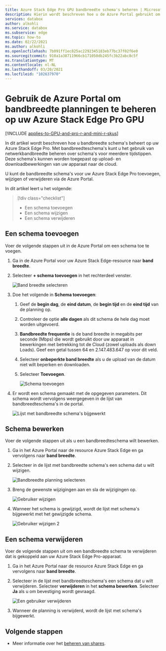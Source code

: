 ```yaml
---
title: Azure Stack Edge Pro GPU bandbreedte schema's beheren | Microsoft Docs
description: Hierin wordt beschreven hoe u de Azure Portal gebruikt om bandbreedte planningen te beheren op uw Azure Stack Edge Pro GPU.
services: databox
author: alkohli
ms.service: databox
ms.subservice: edge
ms.topic: how-to
ms.date: 02/22/2021
ms.author: alkohli
ms.openlocfilehash: 7b091ff1ec825ac2292345183eb77bc37f02f6e0
ms.sourcegitcommit: 910a1a38711966cb171050db245fc3b22abc8c5f
ms.translationtype: MT
ms.contentlocale: nl-NL
ms.lasthandoff: 03/20/2021
ms.locfileid: "102637970"
---
```

# <a name="use-the-azure-portal-to-manage-bandwidth-schedules-on-your-azure-stack-edge-pro-gpu"></a>Gebruik de Azure Portal om bandbreedte planningen te beheren op uw Azure Stack Edge Pro GPU 

[!INCLUDE [applies-to-GPU-and-pro-r-and-mini-r-skus](../../includes/azure-stack-edge-applies-to-gpu-pro-r-mini-r-sku.md)]

In dit artikel wordt beschreven hoe u bandbreedte schema's beheert op uw Azure Stack Edge Pro. Met bandbreedteschema's kunt u het gebruik van netwerkbandbreedte beheren over schema's voor meerdere tijdstippen. Deze schema's kunnen worden toegepast op upload- en downloadbewerkingen van uw apparaat naar de cloud.

U kunt de bandbreedte schema's voor uw Azure Stack Edge Pro toevoegen, wijzigen of verwijderen via de Azure Portal.

In dit artikel leert u het volgende: 

> [!div class="checklist"]
> * Een schema toevoegen
> * Een schema wijzigen
> * Een schema verwijderen


## <a name="add-a-schedule"></a>Een schema toevoegen

Voer de volgende stappen uit in de Azure Portal om een schema toe te voegen.

1. Ga in de Azure Portal voor uw Azure Stack Edge-resource naar **band breedte**.
2. Selecteer **+ schema toevoegen** in het rechterdeel venster.

    ![Band breedte selecteren](media/azure-stack-edge-gpu-manage-bandwidth-schedules/add-schedule-1.png)

3. Doe het volgende in **Schema toevoegen**:

   1. Geef de **begin dag**, de **eind datum**, de **begin tijd** en de **eind tijd** van de planning op.
   2. Controleer de optie **alle dagen** als dit schema de hele dag moet worden uitgevoerd.
   3. **Bandbreedte frequentie** is de band breedte in megabits per seconde (Mbps) die wordt gebruikt door uw apparaat in bewerkingen met betrekking tot de Cloud (zowel uploads als down Loads). Geef een getal tussen 64 en 2.147.483.647 op voor dit veld.
   4. Selecteer **onbeperkte band breedte** als u de upload van de datum niet wilt beperken en downloaden.
   5. Selecteer **Toevoegen**.

      ![Schema toevoegen](media/azure-stack-edge-gpu-manage-bandwidth-schedules/add-schedule-2.png)

3. Er wordt een schema gemaakt met de opgegeven parameters. Dit schema wordt vervolgens weergegeven in de lijst van bandbreedteschema's in de portal.

    ![Lijst met bandbreedte schema's bijgewerkt](media/azure-stack-edge-gpu-manage-bandwidth-schedules/add-schedule-3.png)

## <a name="edit-schedule"></a>Schema bewerken

Voer de volgende stappen uit als u een bandbreedteschema wilt bewerken.

1. Ga in het Azure Portal naar de resource Azure Stack Edge en ga vervolgens naar **band breedte**.
2. Selecteer in de lijst met bandbreedte schema's een schema dat u wilt wijzigen.

   ![Bandbreedte planning selecteren](media/azure-stack-edge-gpu-manage-bandwidth-schedules/modify-schedule-1.png)

3. Breng de gewenste wijzigingen aan en sla de wijzigingen op.

    ![Gebruiker wijzigen](media/azure-stack-edge-gpu-manage-bandwidth-schedules/modify-schedule-2.png)

4. Wanneer het schema is gewijzigd, wordt de lijst met schema's bijgewerkt met het gewijzigde schema.

    ![Gebruiker wijzigen 2](media/azure-stack-edge-gpu-manage-bandwidth-schedules/modify-schedule-3.png)


## <a name="delete-a-schedule"></a>Een schema verwijderen

Voer de volgende stappen uit om een bandbreedte schema te verwijderen dat is gekoppeld aan uw Azure Stack Edge Pro-apparaat.

1. Ga in het Azure Portal naar de resource Azure Stack Edge en ga vervolgens naar **band breedte**.  

2. Selecteer in de lijst met bandbreedteschema's een schema dat u wilt verwijderen. Selecteer **verwijderen** in het **schema bewerken**. Selecteer **Ja** als u om bevestiging wordt gevraagd.

   ![Een gebruiker verwijderen](media/azure-stack-edge-gpu-manage-bandwidth-schedules/delete-schedule-2.png)

3. Wanneer de planning is verwijderd, wordt de lijst met schema's bijgewerkt.


## <a name="next-steps"></a>Volgende stappen

- Meer informatie over het [beheren van shares](azure-stack-edge-gpu-manage-shares.md).
